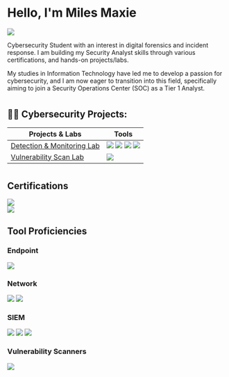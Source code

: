 # Hello, I'm Miles Maxie 
<a href="www.linkedin.com/in/miles-maxie-84b313299/"><img src="https://img.shields.io/badge/-LinkedIn-0072b1?&style=for-the-badge&logo=linkedin&logoColor=white" /></a>


Cybersecurity Student with an interest in digital forensics and incident response. I am building my Security Analyst skills through various certifications, and hands-on projects/labs.	


My studies in Information Technology have led me to develop a passion for cybersecurity, and I am now eager to transition into this field, specifically aiming to join a Security Operations Center (SOC) as a Tier 1 Analyst.
#
<h2>👨‍💻 Cybersecurity Projects:</h2>

| Projects & Labs                                      | Tools       |
|-----------------------------------------------|----------------------------|
|  [Detection & Monitoring Lab](https://github.com/Myles0813/Active-Directory-Lab)   | <img src="https://img.shields.io/badge/-Splunk-000000?style=for-the-badge&logo=Splunk&logoColor=00B4AB" /> <img src="https://img.shields.io/badge/-Sysmon-000000?style=for-the-badge&logo=Windows&logoColor=0078D6" />  <img src="https://img.shields.io/badge/-Kali Linux-557C94?&style=for-the-badge&logo=Kali Linux&logoColor=white" /> <img src="https://img.shields.io/badge/-Active Directory-0052cc?&style=for-the-badge&logo=Active Directory&logoColor=white" />
|  [Vulnerability Scan Lab](https://github.com/Myles0813/Vulnerability-Scan-and-Remediation/blob/main/README.md)  |<img src="https://img.shields.io/badge/-Nessus-000000?&style=for-the-badge&logo=Nessus&logoColor=white" />
#

## Certifications

<div>
<img src="https://img.shields.io/badge/-Security%2B-FF0000?&style=for-the-badge&logo=CompTIA&logoColor=white" /> 
</div>
<div>
<img src="https://img.shields.io/badge/-Google%20IT%20Support-4285F4?&style=for-the-badge&logo=google&logoColor=white" />
</div>
    




## Tool Proficiencies

### Endpoint
<div>
    <img src="https://img.shields.io/badge/-Velociraptor-4B275F?&style=for-the-badge&logo=Velociraptor&logoColor=white" />

</div>  


### Network
<div>
    <img src="https://img.shields.io/badge/-Wireshark-1679A7?&style=for-the-badge&logo=Wireshark&logoColor=white" />
    <img src="https://img.shields.io/badge/-Snort-FF5733?&style=for-the-badge&logo=Snort&logoColor=white" />

</div>


### SIEM
<div>
    <img src="https://img.shields.io/badge/-Microsoft_Sentinel-0078D4?&style=for-the-badge&logo=Microsoft&logoColor=white" />
    <img src="https://img.shields.io/badge/-Splunk-000000?&style=for-the-badge&logo=Splunk&logoColor=white" />
    <img src="https://img.shields.io/badge/-Elastic-005571?&style=for-the-badge&logo=Elastic&logoColor=white" />
</div>

### Vulnerability Scanners
<div>
   <img src="https://img.shields.io/badge/-Nessus-000000?&style=for-the-badge&logo=Nessus&logoColor=white" />

</div>
